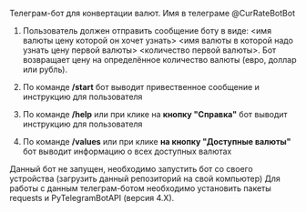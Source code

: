 Телеграм-бот для конвертации валют. Имя в телеграме @CurRateBotBot

1.  Пользователь должен отправить сообщение боту в виде:
<имя валюты цену которой он хочет узнать> <имя валюты в которой надо узнать цену первой валюты> 
<количество первой валюты>.
Бот возвращает цену на определённое количество валюты (евро, доллар или рубль).

2.  По команде **/start** бот выводит привественное сообщение и инструкцию для пользователя

3.  По команде **/help** или при клике на **кнопку "Справка"** бот выводит инструкцию для пользователя

4.  По команде **/values** или при клике **на кнопку "Доступные валюты"** бот выводит информацию о всех доступных валютаx

Данный бот не запущен, необходимо запустить бот со своего устройства (загрузить данный репозиторий на свой компьютер) 
Для работы с данным телеграм-ботом необходимо установить пакеты requests и PyTelegramBotAPI (версия 4.X).